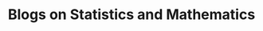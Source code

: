 ---
type: category
layout: archive
author_profile: true
permalink: /categories/stats
taxonomy: Statistics
title: Blogs on Statistics and Mathematics
header:
  og_image: /assets/images/website_feature_image.png
  overlay_image: /assets/images/nighthawks.png
  caption: Copyright © Edward Hopper
---
